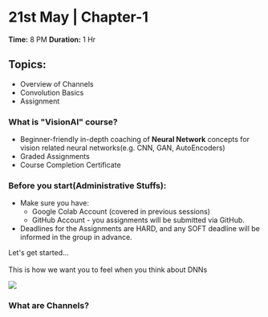 # 21st May | Chapter-1

**Time:** 8 PM
**Duration:** 1 Hr

## **Topics:**
- Overview of Channels
- Convolution Basics
- Assignment

### What is "VisionAI" course?
- Beginner-friendly in-depth coaching of **Neural Network** concepts for vision related neural networks(e.g. CNN, GAN, AutoEncoders)
- Graded Assignments
- Course Completion Certificate

### Before you start(Administrative Stuffs):
- Make sure you have:
	- Google Colab Account (covered in previous sessions)
	- GitHub Account - you assignments will be submitted via GitHub.
- Deadlines for the Assignments are HARD, and any SOFT deadline will be informed in the group in advance.

<text align='center'> Let's get started...</text>
<br />
<br />
This is how we want you to feel when you think about DNNs

![](https://thumbs.gfycat.com/VelvetyIncomparableFawn-max-1mb.gif)
<br />

 ### What are Channels?
